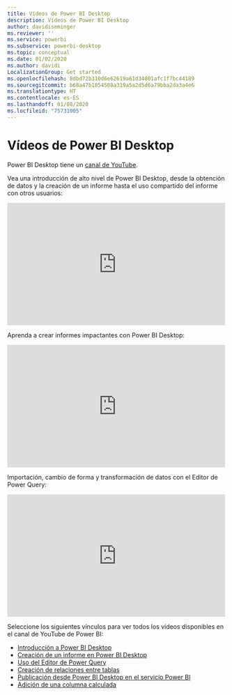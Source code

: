 ```yaml
---
title: Vídeos de Power BI Desktop
description: Vídeos de Power BI Desktop
author: davidiseminger
ms.reviewer: ''
ms.service: powerbi
ms.subservice: powerbi-desktop
ms.topic: conceptual
ms.date: 01/02/2020
ms.author: davidi
LocalizationGroup: Get started
ms.openlocfilehash: 8dbd72b310d6e62619a61d34001afc1f7bc44189
ms.sourcegitcommit: b68a47b1854588a319a5a2d5d6a79bba2da3a4e6
ms.translationtype: HT
ms.contentlocale: es-ES
ms.lasthandoff: 01/08/2020
ms.locfileid: "75731005"
---
```

# <a name="power-bi-desktop-videos"></a>Vídeos de Power BI Desktop

Power BI Desktop tiene un [canal de YouTube](https://www.youtube.com/playlist?list=PL1N57mwBHtN2q1WbU5O29rrn_A0lkVv9p).

Vea una introducción de alto nivel de Power BI Desktop, desde la obtención de datos y la creación de un informe hasta el uso compartido del informe con otros usuarios: 

<iframe width="500" height="281" src="https://www.youtube.com/embed/Qgam9M8I0xA" frameborder="0" allowfullscreen></iframe>

Aprenda a crear informes impactantes con Power BI Desktop:

<iframe width="500" height="281" src="https://www.youtube.com/embed/IMAsitQ2cAc" frameborder="0" allowfullscreen></iframe> 

Importación, cambio de forma y transformación de datos con el Editor de Power Query:

<iframe width="500" height="281" src="https://www.youtube.com/embed/ByIUx-HmQbw" frameborder="0" allowfullscreen></iframe> 

Seleccione los siguientes vínculos para ver todos los vídeos disponibles en el canal de YouTube de Power BI:

- [Introducción a Power BI Desktop](https://www.youtube.com/watch?v=Qgam9M8I0xA)
- [Creación de un informe en Power BI Desktop](https://www.youtube.com/watch?v=IMAsitQ2cAc)
- [Uso del Editor de Power Query](https://www.youtube.com/watch?v=ByIUx-HmQbw)
- [Creación de relaciones entre tablas](https://www.youtube.com/watch?v=fVW4MCr0APA)
- [Publicación desde Power BI Desktop en el servicio Power BI](https://www.youtube.com/watch?v=ObwsFdC9e94)
- [Adición de una columna calculada](https://www.youtube.com/watch?v=62mLfiNcqVM)
